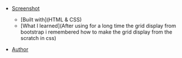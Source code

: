 - [Screenshot](</design/Screenshot%20(3).png>)

  - [Built with](HTML & CSS)
  - [What I learned](After using for a long time the grid display from bootstrap i remembered how to make the grid display from the scratch in css)

- [Author](Emilian)
